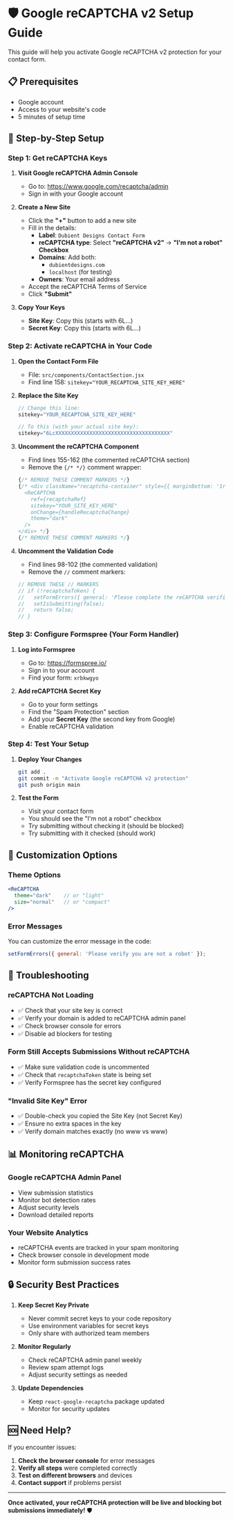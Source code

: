 # 🛡️ Google reCAPTCHA v2 Setup Guide

This guide will help you activate Google reCAPTCHA v2 protection for your contact form.

## 📋 Prerequisites

- Google account
- Access to your website's code
- 5 minutes of setup time

## 🚀 Step-by-Step Setup

### Step 1: Get reCAPTCHA Keys

1. **Visit Google reCAPTCHA Admin Console**
   - Go to: https://www.google.com/recaptcha/admin
   - Sign in with your Google account

2. **Create a New Site**
   - Click the **"+"** button to add a new site
   - Fill in the details:
     - **Label**: `Dubient Designs Contact Form`
     - **reCAPTCHA type**: Select **"reCAPTCHA v2"** → **"I'm not a robot" Checkbox**
     - **Domains**: Add both:
       - `dubientdesigns.com`
       - `localhost` (for testing)
     - **Owners**: Your email address
   - Accept the reCAPTCHA Terms of Service
   - Click **"Submit"**

3. **Copy Your Keys**
   - **Site Key**: Copy this (starts with 6L...)
   - **Secret Key**: Copy this (starts with 6L...)

### Step 2: Activate reCAPTCHA in Your Code

1. **Open the Contact Form File**
   - File: `src/components/ContactSection.jsx`
   - Find line 158: `sitekey="YOUR_RECAPTCHA_SITE_KEY_HERE"`

2. **Replace the Site Key**
   ```jsx
   // Change this line:
   sitekey="YOUR_RECAPTCHA_SITE_KEY_HERE"
   
   // To this (with your actual site key):
   sitekey="6LcXXXXXXXXXXXXXXXXXXXXXXXXXXXXXXXXXXXXX"
   ```

3. **Uncomment the reCAPTCHA Component**
   - Find lines 155-162 (the commented reCAPTCHA section)
   - Remove the `{/* */}` comment wrapper:
   
   ```jsx
   {/* REMOVE THESE COMMENT MARKERS */}
   {/* <div className="recaptcha-container" style={{ marginBottom: '1rem' }}>
     <ReCAPTCHA
       ref={recaptchaRef}
       sitekey="YOUR_SITE_KEY_HERE"
       onChange={handleRecaptchaChange}
       theme="dark"
     />
   </div> */}
   {/* REMOVE THESE COMMENT MARKERS */}
   ```

4. **Uncomment the Validation Code**
   - Find lines 98-102 (the commented validation)
   - Remove the `//` comment markers:
   
   ```jsx
   // REMOVE THESE // MARKERS
   // if (!recaptchaToken) {
   //   setFormErrors({ general: 'Please complete the reCAPTCHA verification' });
   //   setIsSubmitting(false);
   //   return false;
   // }
   ```

### Step 3: Configure Formspree (Your Form Handler)

1. **Log into Formspree**
   - Go to: https://formspree.io/
   - Sign in to your account
   - Find your form: `xrbkwgyo`

2. **Add reCAPTCHA Secret Key**
   - Go to your form settings
   - Find the "Spam Protection" section
   - Add your **Secret Key** (the second key from Google)
   - Enable reCAPTCHA validation

### Step 4: Test Your Setup

1. **Deploy Your Changes**
   ```bash
   git add .
   git commit -m "Activate Google reCAPTCHA v2 protection"
   git push origin main
   ```

2. **Test the Form**
   - Visit your contact form
   - You should see the "I'm not a robot" checkbox
   - Try submitting without checking it (should be blocked)
   - Try submitting with it checked (should work)

## 🔧 Customization Options

### Theme Options
```jsx
<ReCAPTCHA
  theme="dark"    // or "light"
  size="normal"   // or "compact"
/>
```

### Error Messages
You can customize the error message in the code:
```jsx
setFormErrors({ general: 'Please verify you are not a robot' });
```

## 🚨 Troubleshooting

### reCAPTCHA Not Loading
- ✅ Check that your site key is correct
- ✅ Verify your domain is added to reCAPTCHA admin panel
- ✅ Check browser console for errors
- ✅ Disable ad blockers for testing

### Form Still Accepts Submissions Without reCAPTCHA
- ✅ Make sure validation code is uncommented
- ✅ Check that `recaptchaToken` state is being set
- ✅ Verify Formspree has the secret key configured

### "Invalid Site Key" Error
- ✅ Double-check you copied the Site Key (not Secret Key)
- ✅ Ensure no extra spaces in the key
- ✅ Verify domain matches exactly (no www vs www)

## 📊 Monitoring reCAPTCHA

### Google reCAPTCHA Admin Panel
- View submission statistics
- Monitor bot detection rates
- Adjust security levels
- Download detailed reports

### Your Website Analytics
- reCAPTCHA events are tracked in your spam monitoring
- Check browser console in development mode
- Monitor form submission success rates

## 🔒 Security Best Practices

1. **Keep Secret Key Private**
   - Never commit secret keys to your code repository
   - Use environment variables for secret keys
   - Only share with authorized team members

2. **Monitor Regularly**
   - Check reCAPTCHA admin panel weekly
   - Review spam attempt logs
   - Adjust security settings as needed

3. **Update Dependencies**
   - Keep `react-google-recaptcha` package updated
   - Monitor for security updates

## 🆘 Need Help?

If you encounter issues:

1. **Check the browser console** for error messages
2. **Verify all steps** were completed correctly
3. **Test on different browsers** and devices
4. **Contact support** if problems persist

---

**Once activated, your reCAPTCHA protection will be live and blocking bot submissions immediately!** 🛡️